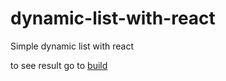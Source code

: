 # dynamic-list-with-react
Simple dynamic list with react

to see result go to [build](https://lucasnga.github.io/dynamic-list-with-react/build/)
